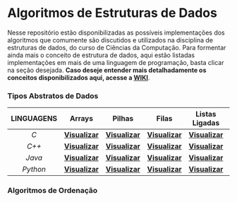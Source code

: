 # Algoritmos de Estruturas de Dados

Nesse repositório estão disponibilizadas as possíveis implementações dos algoritmos que comumente são discutidos e utilizados na disciplina de estruturas de dados, do curso de Ciências da Computação. Para formentar ainda mais o conceito de estrutura de dados, aqui estão listadas implementações em mais de uma linguagem de programação, basta clicar na seção desejada. **Caso deseje entender mais detalhadamente os conceitos disponibilizados aqui, acesse a [WIKI](https://github.com/AllisonJunior/Estruturas_de_Dados/wiki)**.

### Tipos Abstratos de Dados

| **LINGUAGENS**| Arrays | Pilhas | Filas | Listas Ligadas | Árvores | Grafos |
|:----------:|:------:|:------:|:-----:|:--------------:|:-------:|:------:|
| *C*          | <a href="code/C/Arrays.md" title="Implementação de arrays na linguagem c.">**Visualizar**</a> | [**Visualizar**]() | [**Visualizar**]() | [**Visualizar**]() | [**Visualizar**]() | [**Visualizar**]() |
| *C++*        | [**Visualizar**]() | [**Visualizar**]() | [**Visualizar**]() | [**Visualizar**]() | [**Visualizar**]() | [**Visualizar**]() |
| *Java*       | [**Visualizar**]() | [**Visualizar**]() | [**Visualizar**]() | [**Visualizar**]() | [**Visualizar**]() | [**Visualizar**]() |
| *Python*     | [**Visualizar**]() | [**Visualizar**]() | [**Visualizar**]() | [**Visualizar**]() | [**Visualizar**]() | [**Visualizar**]() |

### Algoritmos de Ordenação
